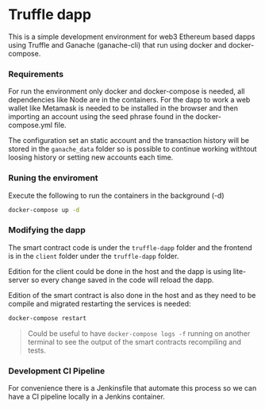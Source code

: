 # Truffle dapp

This is a simple development environment for web3 Ethereum based dapps using Truffle and Ganache (ganache-cli)
that run using docker and docker-compose.

### Requirements
For run the environment only docker and docker-compose is needed, all dependencies like Node are in the containers.
For the dapp to work a web wallet like Metamask is needed to be installed in the browser and then importing an account using the seed phrase
found in the docker-compose.yml file.

The configuration set an static account and the transaction history will be stored in the `ganache_data` folder so is possible to continue working withtout loosing history or setting new accounts each time.

### Runing the enviroment
Execute the following to run the containers in the background (-d) 
```sh
docker-compose up -d
```

### Modifying the dapp
The smart contract code is under the `truffle-dapp` folder and the frontend is in the `client` folder under the `truffle-dapp` folder. 

Edition for the client could be done in the host and the dapp is using lite-server so every change saved in the code will reload the dapp.

Edition of the smart contract is also done in the host and as they need to be compile and migrated restarting the services is needed:
```sh
docker-compose restart
```

> Could be useful to have `docker-compose logs -f` running on another terminal to see the output of the smart contracts recompiling and tests. 

### Development CI Pipeline
For convenience there is a Jenkinsfile that automate this process so we can have a CI pipeline locally in a Jenkins container.

